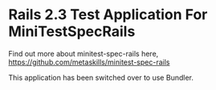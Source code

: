 
# Rails 2.3 Test Application For MiniTestSpecRails

Find out more about minitest-spec-rails here, https://github.com/metaskills/minitest-spec-rails

This application has been switched over to use Bundler.

